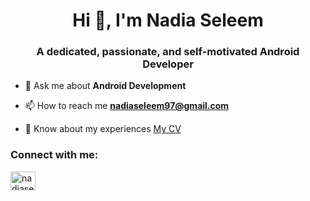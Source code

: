 <h1 align="center">Hi 👋, I'm Nadia Seleem</h1>
<h3 align="center">A dedicated, passionate, and self-motivated Android Developer</h3>

- 💬 Ask me about **Android Development**

- 📫 How to reach me **nadiaseleem97@gmail.com**

- 📄 Know about my experiences [My CV](https://drive.google.com/file/d/1ZU9Y6ct8GdRG7nXgGQ2eCVHjfHLN741a/view?usp=drive_link)

<h3 align="left">Connect with me:</h3>
<p align="left">
<a href="https://linkedin.com/in/nadiaseleem" target="blank"><img align="center" src="https://raw.githubusercontent.com/rahuldkjain/github-profile-readme-generator/master/src/images/icons/Social/linked-in-alt.svg" alt="nadiaseleem" height="30" width="40" /></a>
</p>


